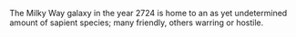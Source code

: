 The Milky Way galaxy in the year 2724 is home to an as yet undetermined amount of sapient species; many friendly, others warring or hostile.
